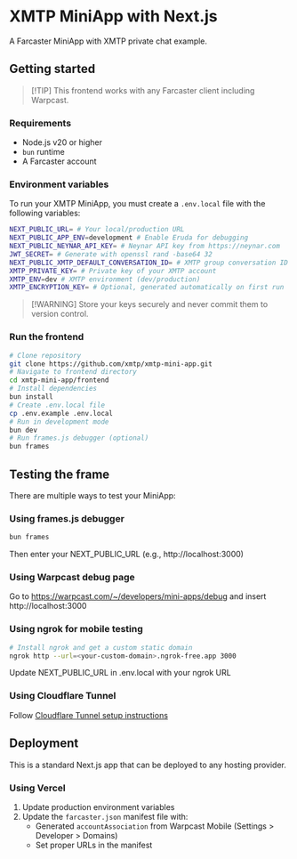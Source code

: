 # XMTP MiniApp with Next.js

A Farcaster MiniApp with XMTP private chat example.

## Getting started

> [!TIP] This frontend works with any Farcaster client including Warpcast.

### Requirements

- Node.js v20 or higher
- `bun` runtime
- A Farcaster account

### Environment variables

To run your XMTP MiniApp, you must create a `.env.local` file with the following
variables:

```bash
NEXT_PUBLIC_URL= # Your local/production URL
NEXT_PUBLIC_APP_ENV=development # Enable Eruda for debugging
NEXT_PUBLIC_NEYNAR_API_KEY= # Neynar API key from https://neynar.com
JWT_SECRET= # Generate with openssl rand -base64 32
NEXT_PUBLIC_XMTP_DEFAULT_CONVERSATION_ID= # XMTP group conversation ID
XMTP_PRIVATE_KEY= # Private key of your XMTP account
XMTP_ENV=dev # XMTP environment (dev/production)
XMTP_ENCRYPTION_KEY= # Optional, generated automatically on first run
```

> [!WARNING] Store your keys securely and never commit them to version control.

### Run the frontend

```bash
# Clone repository
git clone https://github.com/xmtp/xmtp-mini-app.git
# Navigate to frontend directory
cd xmtp-mini-app/frontend
# Install dependencies
bun install
# Create .env.local file
cp .env.example .env.local
# Run in development mode
bun dev
# Run frames.js debugger (optional)
bun frames
```

## Testing the frame

There are multiple ways to test your MiniApp:

### Using frames.js debugger

```bash
bun frames
```

Then enter your NEXT_PUBLIC_URL (e.g., http://localhost:3000)

### Using Warpcast debug page

Go to https://warpcast.com/~/developers/mini-apps/debug and insert
http://localhost:3000

### Using ngrok for mobile testing

```bash
# Install ngrok and get a custom static domain
ngrok http --url=<your-custom-domain>.ngrok-free.app 3000
```

Update NEXT_PUBLIC_URL in .env.local with your ngrok URL

### Using Cloudflare Tunnel

Follow
[Cloudflare Tunnel setup instructions](https://developers.cloudflare.com/cloudflare-one/connections/connect-networks/do-more-with-tunnels/local-management/create-local-tunnel/)

## Deployment

This is a standard Next.js app that can be deployed to any hosting provider.

### Using Vercel

1. Update production environment variables
2. Update the `farcaster.json` manifest file with:
   - Generated `accountAssociation` from Warpcast Mobile (Settings > Developer >
     Domains)
   - Set proper URLs in the manifest
